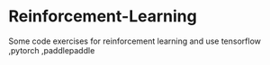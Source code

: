 # Reinforcement-Learning
Some code exercises for reinforcement learning and use tensorflow ,pytorch ,paddlepaddle

